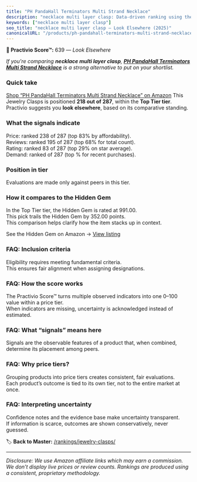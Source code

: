 ```yaml
---
title: "PH PandaHall Terminators Multi Strand Necklace"
description: "necklace multi layer clasp: Data-driven ranking using the Practivio Score™. Positioned by quality, value, demand, findability, momentum."
keywords: ["necklace multi layer clasp"]
seo_title: "necklace multi layer clasp — Look Elsewhere (2025)"
canonicalURL: "/products/ph-pandahall-terminators-multi-strand-necklace-B09LM22ZHJ/"
---
```


**🚫 Practivio Score™:** 639 — _Look Elsewhere_


*If you're comparing **necklace multi layer clasp**, **[PH PandaHall Terminators Multi Strand Necklace](https://www.amazon.com/dp/B09LM22ZHJ?tag=practivio-20)** is a strong alternative to put on your shortlist.*
### Quick take
[Shop “PH PandaHall Terminators Multi Strand Necklace” on Amazon](https://www.amazon.com/dp/B09LM22ZHJ?tag=practivio-20)
This Jewelry Clasps is positioned **218 out of 287**, within the **Top Tier tier**.  
Practivio suggests you **look elsewhere**, based on its comparative standing.

### What the signals indicate
Price: ranked 238 of 287 (top 83% by affordability).  
Reviews: ranked 195 of 287 (top 68% for total count).  
Rating: ranked 83 of 287 (top 29% on star average).  
Demand: ranked  of 287 (top % for recent purchases).

### Position in tier
Evaluations are made only against peers in this tier.

### How it compares to the Hidden Gem
In the Top Tier tier, the Hidden Gem is rated at 991.00.  
This pick trails the Hidden Gem by 352.00 points.  
This comparison helps clarify how the item stacks up in context.  

See the Hidden Gem on Amazon → [View listing](https://www.amazon.com/dp/B07GSR72TJ?tag=practivio-20)

### FAQ: Inclusion criteria
Eligibility requires meeting fundamental criteria.  
This ensures fair alignment when assigning designations.

### FAQ: How the score works
The Practivio Score™ turns multiple observed indicators into one 0–100 value within a price tier.  
When indicators are missing, uncertainty is acknowledged instead of estimated.

### FAQ: What “signals” means here
Signals are the observable features of a product that, when combined, determine its placement among peers.

### FAQ: Why price tiers?
Grouping products into price tiers creates consistent, fair evaluations.  
Each product’s outcome is tied to its own tier, not to the entire market at once.

### FAQ: Interpreting uncertainty
Confidence notes and the evidence base make uncertainty transparent.  
If information is scarce, outcomes are shown conservatively, never guessed.


🏷️ **Back to Master:** [/rankings/jewelry-clasps/](/rankings/jewelry-clasps/)

---
_Disclosure: We use Amazon affiliate links which may earn a commission. We don’t display live prices or review counts. Rankings are produced using a consistent, proprietary methodology._

